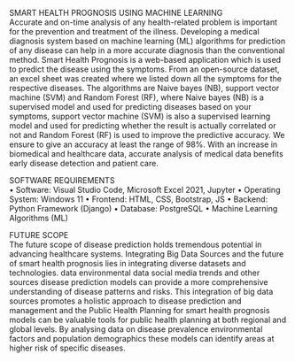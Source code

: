 SMART HEALTH PROGNOSIS USING MACHINE LEARNING <br>
Accurate and on-time analysis of any health-related problem is important for the prevention and treatment of the illness. Developing a medical diagnosis system based on machine learning (ML) algorithms for prediction of any disease can help in a more accurate diagnosis than the conventional method. Smart Health Prognosis is a web-based application which is used to predict the disease using the symptoms. From an open-source dataset, an excel sheet was created where we listed down all the symptoms for the respective diseases. The algorithms are Naive bayes (NB), support vector machine (SVM) and Random Forest (RF), where Naive bayes (NB) is a supervised model and used for predicting diseases based on your symptoms, support vector machine (SVM) is also a supervised learning model and used for predicting whether the result is actually correlated or not and Random Forest (RF) is used to improve the predictive accuracy. We ensure to give an accuracy at least the range of 98%. With an increase in biomedical and healthcare data, accurate analysis of medical data benefits early disease detection and patient care.

SOFTWARE REQUIREMENTS <br>
•	Software: Visual Studio Code, Microsoft Excel 2021, Jupyter 
•	Operating System: Windows 11
•	Frontend: HTML, CSS, Bootstrap, JS
•	Backend: Python Framework (Django)
•	Database: PostgreSQL
•	Machine Learning Algorithms (ML)

FUTURE SCOPE <br>
    The future scope of disease prediction holds tremendous potential in advancing healthcare systems. Integrating Big Data Sources and the future of smart health prognosis lies in integrating diverse datasets and technologies. data environmental data social media trends and other sources disease prediction models can provide a more comprehensive understanding of disease patterns and risks. This integration of big data sources promotes a holistic approach to disease prediction and management and the Public Health Planning for smart health prognosis models can be valuable tools for public health planning at both regional and global levels. By analysing data on disease prevalence environmental factors and population demographics these models can identify areas at higher risk of specific diseases.

